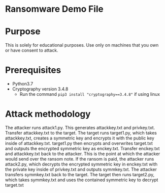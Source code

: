 # Ransomware Demo File
# Purpose
This is solely for educational purposes. Use only on machines that you own or have consent to attack. 
# Prerequisites
* Python3.7
* Cryptography version 3.4.8
  - Run the command ```pip3 install "cryptography==3.4.8"``` if using linux
# Attack methodology
The attacker runs attack1.py. 
This generates attackkey.txt and privkey.txt. Transfer attackkey.txt to the target. 
The target runs target1.py, which takes attackkey.txt, creates a symmetric key and encrypts it with the public key inside of attackkey.txt. target1.py then encrypts and overwrites target.txt and outputs the encrypted symmetric key as enckey.txt. Transfer enckey.txt and attackkey.txt back to the attacker. This is the point at which the attacker would send over the ransom note.
If the ransom is paid, the attacker runs attack2.py, which decrypts the encrypted symmetric key in enckey.txt with the private key inside of privkey.txt and outputs symmkey.txt. The attacker transfers symmkey.txt back to the target.
The target then runs target2.py, which takes symmkey.txt and uses the contained symmetric key to decrypt target.txt
